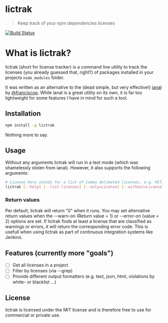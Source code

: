 # lictrak
> Keep track of your npm dependencies licenses

[![Build Status](https://secure.travis-ci.org/weblogixx/lictrak.png?branch=master)](https://travis-ci.org/weblogixx/lictrak)

# What is lictrak?
lictrak (short for license tracker) is a command line utility to track the licenses (you already guessed that, right?) of packages installed in your projects  ```node_modules``` folder.

It was written as an alternative to the (dead simple, but very effective!) [ianal](https://github.com/franciscop/ianal) by [@franciscop](https://github.com/franciscop). While ianal is a great utility on its own, it is far too lightweight for some features I have in mind for such a tool.

## Installation
```bash
npm install -g lictrak
```
Nothing more to say.

## Usage
Without any arguments lictrak will run in a text mode (which was shamelessly stolen from ianal). However, it also supports the following arguments:

```bash
# License here stands for a list of comma delimeted licenses, e.g. MIT,GPL
lictrak [--help] [--list-licenses] [--only=License] [--without=License] [--warn-on=License] [--error-on=License] --formatter=[text,json,html,violations]
```

### Return values
Per default, lictrak will return "0" when it runs. You may set alternative return values when the --warn-on (Return value = 1) or --error-on (value = 2) options are set. If lictrak finds at least a license that are classified as warnings or errors, it will return the corresponding error code. This is usefull when using lictrak as part of continuous integration systems like Jenkins.

## Features (currently more "goals")
- [ ] Get all licenses in a project
- [ ] Filter by licenses (via --grep)
- [ ] Provide different output formatters (e.g. text, json, html, violations by white- or blacklist ...)

## License
lictrak is licensed under the MIT license and is therefore free to use for commercial or private use.
